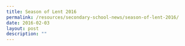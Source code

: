```yaml
---
title: Season of Lent 2016
permalink: /resources/secondary-school-news/season-of-lent-2016/
date: 2016-02-03
layout: post
description: ""
---
```

